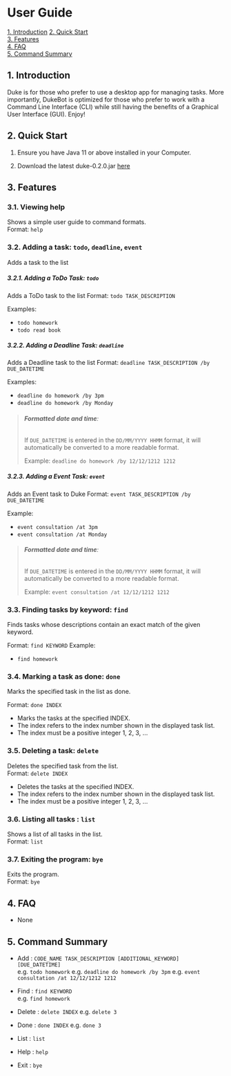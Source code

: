 # User Guide

[1. Introduction](README.md#Introduction)
[2. Quick Start](README.md#Quick-Start)  
[3. Features](README.md#Features)    
[4. FAQ](README.md#FAQ)   
[5. Command Summary](README.md#Command-Summary) 

## 1. Introduction 

Duke is for those who prefer to use a desktop app for managing tasks. 
More importantly, DukeBot is optimized for those who prefer to work with a Command Line Interface (CLI) while still having the benefits of a Graphical User Interface (GUI). Enjoy!


## 2. Quick Start 
1. Ensure you have Java 11 or above installed in your Computer.  

2. Download the latest duke-0.2.0.jar [here](https://github.com/qweiping31415/duke/releases)

## 3. Features 

### 3.1. Viewing help
Shows a simple user guide to command formats.  
Format: `help`


### 3.2. Adding a task: `todo`, `deadline`, `event`
Adds a task to the list


##### 3.2.1. Adding a ToDo Task: `todo` 
Adds a ToDo task to the list
Format: `todo TASK_DESCRIPTION` 

Examples:
* `todo homework`
* `todo read book`

##### 3.2.2. Adding a Deadline Task: `deadline` 
Adds a Deadline task to the list
Format: `deadline TASK_DESCRIPTION /by DUE_DATETIME`

Examples:
* `deadline do homework /by 3pm`
* `deadline do homework /by Monday`

> ###### **Formatted date and time**:
> If `DUE_DATETIME` is entered in the `DD/MM/YYYY HHMM` format, it will automatically be converted to a more readable format.
>
>Example:
>`deadline do homework /by 12/12/1212 1212`

##### 3.2.3. Adding a Event Task: `event` 
Adds an Event task to Duke
Format: `event TASK_DESCRIPTION /by DUE_DATETIME`

Example:
* `event consultation /at 3pm`
* `event consultation /at Monday`

> ###### **Formatted date and time**:
> If `DUE_DATETIME` is entered in the `DD/MM/YYYY HHMM` format, it will automatically be converted to a more readable format.
>
>Example:
>`event consultation /at 12/12/1212 1212`


### 3.3. Finding tasks by keyword: `find`
Finds tasks whose descriptions contain an exact match of the given keyword.

Format: `find KEYWORD` 
Example:
* `find homework`


### 3.4. Marking a task as done: `done`  
Marks the specified task in the list as done.  

Format: `done INDEX`
* Marks the tasks at the specified INDEX.
* The index refers to the index number shown in the displayed task list.
* The index must be a positive integer 1, 2, 3, …​


### 3.5. Deleting a task: `delete`
Deletes the specified task from the list.  
Format: `delete INDEX`
* Deletes the tasks at the specified INDEX.
* The index refers to the index number shown in the displayed task list.
* The index must be a positive integer 1, 2, 3, …​


### 3.6. Listing all tasks : `list`
Shows a list of all tasks in the list.  
Format: `list`


### 3.7. Exiting the program: `bye`  
Exits the program.  
Format: `bye`


## 4. FAQ
* None


## 5. Command Summary 
* Add : `CODE_NAME TASK_DESCRIPTION [ADDITIONAL_KEYWORD] [DUE_DATETIME]`  
e.g. `todo homework`
e.g. `deadline do homework /by 3pm`
e.g. `event consultation /at 12/12/1212 1212`

* Find : `find KEYWORD`   
e.g. `find homework`

* Delete : `delete INDEX`
e.g. `delete 3`

* Done : `done INDEX`
e.g. `done 3`

* List : `list`

* Help : `help`

* Exit : `bye`
